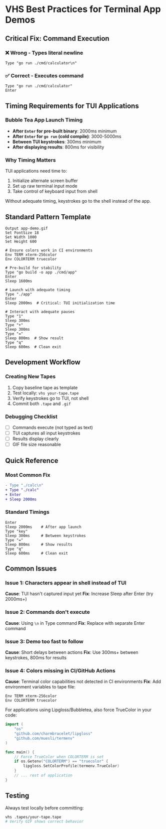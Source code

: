 # VHS Best Practices for Terminal App Demos

## Critical Fix: Command Execution

### ❌ Wrong - Types literal newline
```tape
Type "go run ./cmd/calculator\n"
```

### ✅ Correct - Executes command
```tape
Type "go run ./cmd/calculator"
Enter
```

## Timing Requirements for TUI Applications

### Bubble Tea App Launch Timing
- **After `Enter` for pre-built binary**: 2000ms minimum
- **After `Enter` for `go run` (cold compile)**: 3000-5000ms
- **Between TUI keystrokes**: 300ms minimum
- **After displaying results**: 800ms for visibility

### Why Timing Matters
TUI applications need time to:
1. Initialize alternate screen buffer
2. Set up raw terminal input mode
3. Take control of keyboard input from shell

Without adequate timing, keystrokes go to the shell instead of the app.

## Standard Pattern Template

```tape
Output app-demo.gif
Set FontSize 18
Set Width 1000
Set Height 600

# Ensure colors work in CI environments
Env TERM xterm-256color
Env COLORTERM truecolor

# Pre-build for stability
Type "go build -o app ./cmd/app"
Enter
Sleep 1600ms

# Launch with adequate timing
Type "./app"
Enter
Sleep 2000ms  # Critical: TUI initialization time

# Interact with adequate pauses
Type "1"
Sleep 300ms
Type "+"
Sleep 300ms
Type "="
Sleep 800ms  # Show result
Type "q"
Sleep 600ms  # Clean exit
```

## Development Workflow

### Creating New Tapes
1. Copy baseline tape as template
2. Test locally: `vhs your-tape.tape`
3. Verify keystrokes go to TUI, not shell
4. Commit both `.tape` and `.gif`

### Debugging Checklist
- [ ] Commands execute (not typed as text)
- [ ] TUI captures all input keystrokes
- [ ] Results display clearly
- [ ] GIF file size reasonable

## Quick Reference

### Most Common Fix
```diff
- Type "./calc\n"
+ Type "./calc"
+ Enter
+ Sleep 2000ms
```

### Standard Timings
```tape
Enter
Sleep 2000ms    # After app launch
Type "key"
Sleep 300ms     # Between keystrokes
Type "="
Sleep 800ms     # Show results
Type "q"
Sleep 600ms     # Clean exit
```

## Common Issues

### Issue 1: Characters appear in shell instead of TUI
**Cause**: TUI hasn't captured input yet
**Fix**: Increase Sleep after Enter (try 2000ms+)

### Issue 2: Commands don't execute
**Cause**: Using `\n` in Type command
**Fix**: Replace with separate Enter command

### Issue 3: Demo too fast to follow
**Cause**: Short delays between actions
**Fix**: Use 300ms+ between keystrokes, 800ms for results

### Issue 4: Colors missing in CI/GitHub Actions
**Cause**: Terminal color capabilities not detected in CI environments
**Fix**: Add environment variables to tape file:
```tape
Env TERM xterm-256color
Env COLORTERM truecolor
```

For applications using Lipgloss/Bubbletea, also force TrueColor in your code:
```go
import (
    "os"
    "github.com/charmbracelet/lipgloss"
    "github.com/muesli/termenv"
)

func main() {
    // Force TrueColor when COLORTERM is set
    if os.Getenv("COLORTERM") == "truecolor" {
        lipgloss.SetColorProfile(termenv.TrueColor)
    }
    // ... rest of application
}
```

## Testing
Always test locally before committing:
```bash
vhs .tapes/your-tape.tape
# Verify GIF shows correct behavior
```
